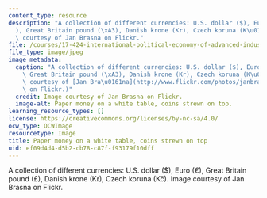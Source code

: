```yaml
---
content_type: resource
description: "A collection of different currencies: U.S. dollar ($), Euro (\u20AC\
  ), Great Britain pound (\xA3), Danish krone (Kr), Czech koruna (K\u010D). Image\
  \ courtesy of Jan Brasna on Flickr."
file: /courses/17-424-international-political-economy-of-advanced-industrial-societies-fall-2011/ef09d4d4d5b2cb78c87ff93179f10dff_17-424f11.jpg
file_type: image/jpeg
image_metadata:
  caption: "A collection of different currencies: U.S. dollar ($), Euro (\u20AC),\
    \ Great Britain pound (\xA3), Danish krone (Kr), Czech koruna (K\u010D). (Image\
    \ courtesy of [Jan Bra\u0161na](http://www.flickr.com/photos/janbrasna/399875524/)\
    \ on Flickr.)"
  credit: Image courtesy of Jan Brasna on Flickr.
  image-alt: Paper money on a white table, coins strewn on top.
learning_resource_types: []
license: https://creativecommons.org/licenses/by-nc-sa/4.0/
ocw_type: OCWImage
resourcetype: Image
title: Paper money on a white table, coins strewn on top
uid: ef09d4d4-d5b2-cb78-c87f-f93179f10dff
---
```

A collection of different currencies: U.S. dollar ($), Euro (€), Great Britain pound (£), Danish krone (Kr), Czech koruna (Kč). Image courtesy of Jan Brasna on Flickr.